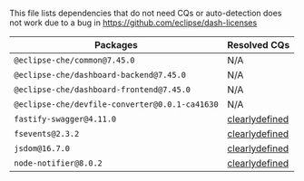This file lists dependencies that do not need CQs or auto-detection does not work due to a bug in https://github.com/eclipse/dash-licenses

| Packages | Resolved CQs |
| --- | --- |
| `@eclipse-che/common@7.45.0` | N/A |
| `@eclipse-che/dashboard-backend@7.45.0` | N/A |
| `@eclipse-che/dashboard-frontend@7.45.0` | N/A |
| `@eclipse-che/devfile-converter@0.0.1-ca41630` | N/A |
| `fastify-swagger@4.11.0` | [clearlydefined](https://clearlydefined.io/definitions/npm/npmjs/-/fastify-swagger/4.11.0) |
| `fsevents@2.3.2` | [clearlydefined](https://clearlydefined.io/definitions/npm/npmjs/-/fsevents/2.3.2) |
| `jsdom@16.7.0` | [clearlydefined](https://clearlydefined.io/definitions/npm/npmjs/-/jsdom/16.7.0) |
| `node-notifier@8.0.2` | [clearlydefined](https://clearlydefined.io/definitions/npm/npmjs/-/node-notifier/8.0.2) |
